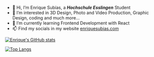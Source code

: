 - 👋 Hi, I’m Enrique Subías, a ***Hochschule Esslingen*** Student
- 👀 I’m interested in 3D Design, Photo and Video Production, Graphic Design, coding and much more...
- 🌱 I’m currently learning Frontend Development with React
- 📫 Find my socials in my website [enriquesubias.com](https://enriquesubias.com)

[
![Enrique's GitHub stats](https://github-readme-stats.vercel.app/api?username=enriquesubias&show_icons=true)
](https://github.com/EnriqueSubias/EnriqueSubias)

[
![Top Langs](https://github-readme-stats.vercel.app/api/top-langs/?username=enriquesubias&layout=compact&langs_count=20)
](https://github.com/EnriqueSubias/EnriqueSubias)
